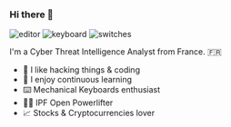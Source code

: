 ### Hi there 👋

![editor](https://img.shields.io/badge/editor-neovim-blue)
![keyboard](https://img.shields.io/badge/keyboard-keychron%20k6-orange)
![switches](https://img.shields.io/badge/switches-gateron%20black%20inks%20v2-333)

I'm a Cyber Threat Intelligence Analyst from France. 🇫🇷

- 🌱 I like hacking things & coding
- 📖 I enjoy continuous learning
- ⌨️ Mechanical Keyboards enthusiast
- 🏋️‍♂️ IPF Open Powerlifter
- 📈 Stocks & Cryptocurrencies lover
